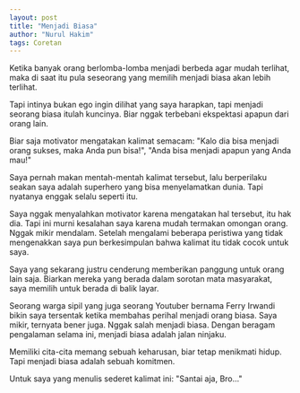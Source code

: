 ```yaml
---
layout: post
title: "Menjadi Biasa"
author: "Nurul Hakim"
tags: Coretan
---
```


Ketika banyak orang berlomba-lomba menjadi berbeda agar mudah terlihat, maka di saat itu pula seseorang yang memilih menjadi biasa akan lebih terlihat.

Tapi intinya bukan ego ingin dilihat yang saya harapkan, tapi menjadi seorang biasa itulah kuncinya. Biar nggak terbebani ekspektasi apapun dari orang lain.

Biar saja motivator mengatakan kalimat semacam: "Kalo dia bisa menjadi orang sukses, maka Anda pun bisa!", "Anda bisa menjadi apapun yang Anda mau!"

Saya pernah makan mentah-mentah kalimat tersebut, lalu berperilaku seakan saya adalah superhero yang bisa menyelamatkan dunia. Tapi nyatanya enggak selalu seperti itu.

Saya nggak menyalahkan motivator karena mengatakan hal tersebut, itu hak dia. Tapi ini murni kesalahan saya karena mudah termakan omongan orang. Nggak mikir mendalam. Setelah mengalami beberapa peristiwa yang tidak mengenakkan saya pun berkesimpulan bahwa kalimat itu tidak cocok untuk saya.

Saya yang sekarang justru cenderung memberikan panggung untuk orang lain saja. Biarkan mereka yang berada dalam sorotan mata masyarakat, saya memilih untuk berada di balik layar.

Seorang warga sipil yang juga seorang Youtuber bernama Ferry Irwandi bikin saya tersentak ketika membahas perihal menjadi orang biasa. Saya mikir, ternyata bener juga. Nggak salah menjadi biasa. Dengan beragam pengalaman selama ini, menjadi biasa adalah jalan ninjaku.

Memiliki cita-cita memang sebuah keharusan, biar tetap menikmati hidup. Tapi menjadi biasa adalah sebuah komitmen.

Untuk saya yang menulis sederet kalimat ini: "Santai aja, Bro..."
